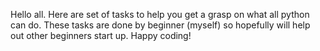 Hello all.
Here are set of tasks to help you get a grasp on what all python can do.
These tasks are done by beginner (myself) so hopefully will help out other beginners start up.
Happy coding!
